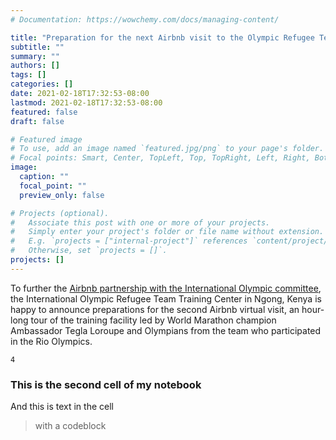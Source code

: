 ```yaml
---
# Documentation: https://wowchemy.com/docs/managing-content/

title: "Preparation for the next Airbnb visit to the Olympic Refugee Team training camp in Kenya"
subtitle: ""
summary: ""
authors: []
tags: []
categories: []
date: 2021-02-18T17:32:53-08:00
lastmod: 2021-02-18T17:32:53-08:00
featured: false
draft: false

# Featured image
# To use, add an image named `featured.jpg/png` to your page's folder.
# Focal points: Smart, Center, TopLeft, Top, TopRight, Left, Right, BottomLeft, Bottom, BottomRight.
image:
  caption: ""
  focal_point: ""
  preview_only: false

# Projects (optional).
#   Associate this post with one or more of your projects.
#   Simply enter your project's folder or file name without extension.
#   E.g. `projects = ["internal-project"]` references `content/project/deep-learning/index.md`.
#   Otherwise, set `projects = []`.
projects: []
---
```

To further the [Airbnb partnership with the International Olympic committee](https://www.olympic.org/news/ioc-and-airbnb-announce-major-global-olympic-partnership), the International Olympic Refugee Team Training Center in Ngong, Kenya is happy to announce preparations for the second Airbnb virtual visit, an hour-long tour of the training facility led by World Marathon champion Ambassador Tegla Loroupe and Olympians from the team who participated in the Rio Olympics.




    4



### This is the second cell of my notebook
And this is text in the cell
> with a codeblock


```python

```
